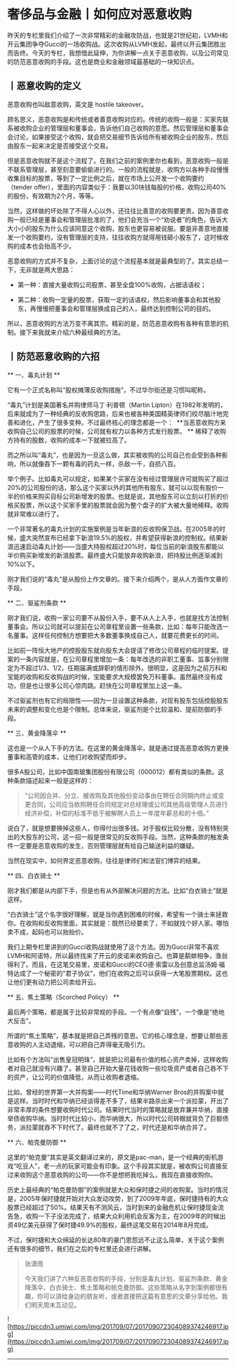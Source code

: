# 奢侈品与金融丨如何应对恶意收购

昨天的专栏里我们介绍了一次非常精彩的金融攻防战，也就是21世纪初，LVMH和开云集团争夺Gucci的一场收购战。这次收购从LVMH发起，最终以开云集团胜出而告终。今天的专栏，我想借此延伸，为你讲解一点关于恶意收购，以及公司常见的防范恶意收购的手段。这也是商业和金融领域最基础的一块知识点。

## 丨恶意收购的定义

恶意收购也叫敌意收购，英文是 hostile takeover。

顾名思义，恶意收购是和传统或者善意收购对应的。传统的收购一般是：买家先联系被收购企业的管理层和董事会，告诉他们自己收购的意愿。然后管理层和董事会会讨论，如果接受这个收购，就会把交易细节告诉给所有被收购企业的股东，然后由股东一起来决定是否接受这个交易。

但是恶意收购就不是这个流程了。在我们之前的案例里你也看到，恶意收购一般是不联系管理层，甚至刻意要偷偷进行的。一般的流程就是，收购方以各种手段慢慢收集目标的股票，等到了一定比例之后，就在市场上公开发一个收购要约（tender offer），里面的内容类似于：我要以30块钱每股的价格，收购公司40%的股份，有效期为2个月，等等。

当然，这样做的坏处除了不得人心以外，还往往比善意的收购要更贵。因为善意收购一般已经是董事会和管理层批准的了，他们会充当一个“劝说者”的角色，告诉大大小小的股东为什么应该同意这个收购，股东也更容易被说服。要是非善意地直接发一个收购要约，没有管理层的支持，往往收购方就得用钱砸小股东了，这时候收购的成本也会抬高不少。

恶意收购的方式并不复杂，上面讨论的这个流程基本就是最典型的了。其实总结一下，无非就是两大思路：

* 第一种：直接大量收购公司股票，甚至全盘100%收购，占据话语权；

* 第二种：收购一定量的股票，获取一定的话语权，然后影响董事会和其他股东，再慢慢把董事会和管理层换成自己的人，最终达到控制公司的目的。

所以，恶意收购的方法万变不离其宗。精彩的是，防范恶意收购有各种有意思的机制。接下来我就来介绍六种最经典的方法。

## 丨防范恶意收购的六招

 ** 一、毒丸计划 **

它有一个正式名称叫“股权摊薄反收购措施”，不过华尔街还是习惯叫昵称。

“毒丸”计划是美国著名并购律师马丁·利普顿（Martin Lipton）在1982年发明的，后来就成为了一种经典的反收购思路，后来也被各种美国精英律师们绞尽脑汁地完善和进化，产生了很多变种。不过最终核心的理念都是一个：  **当恶意收购方来收购自己公司的股票的时候，公司就有权力以各种方式发行股票。 ** 稀释了收购方持有的股数，收购的成本一下就被拉高了。

而之所以叫“毒丸”，也是因为一旦这么做，其实被收购的公司自己也会受到各种影响，所以就像吞下一颗有毒的药丸一样，杀敌一千，自损八百。

举个例子。比如毒丸可以规定，如果某个买家在没有经过管理层许可就购买了超过20%的公司股份的话，那么这个买家以外的其他所有股东，就可以以现有股价一半的价格来购买目标公司新增发的股票。也就是说，其他股东可以立刻以打折的价格买股票，所以这个买家手里的股票就会因为整个盘子的扩大被大量地稀释。收购就非常难以进行了。

一个非常著名的毒丸计划的实施案例是当年新浪的反收购保卫战。在2005年的时候，盛大突然宣布已经拿下新浪19.5%的股权，并希望获得新浪的控制权。结果新浪迅速启动毒丸计划——当盛大持股权超过20%时，每位当前的新浪股东都能以半价购买新增发的新浪股票。最终盛大只能放弃收购新浪，把持股比例逐渐减到10%以下。

刚才我们说的“毒丸”是从股份上作文章的。接下来介绍两个，是从人方面作文章的手段。

 ** 二、驱鲨剂条款 **

刚才我们说，收购一家公司要不从股份入手，要不从人上入手，也就是找方法控制董事会。所以公司就可以提前在公司章程里设置一些条款，比如：每年只能改选一名董事。这样任何控制方想要把大多数董事换成自己人，就要花费更长的时间。

比如前一阵恒大地产的控股股东就向股东大会提请了修改公司章程的临时提案。提案的一条内容就是，在公司章程里增加一条：每年改选的非职工董事、监事分别限定为不超过1/3、1/2，任期届满或辞职的情形除外。很明显，这是因为之前万科和宝能的收购和反收购战的时候，宝能要求大规模罢免万科董事。虽然最终没有成功，但是也让很多公司心惊肉跳。赶快在公司章程里加上这一条。

不过驱鲨剂也有它的局限性——因为一旦设置这种条款，对现有股东包括控股股东未来的调整和变化也是个限制。总体来说，驱鲨剂是个比较温和、提前防御的手段。

 ** 三、黄金降落伞 **

这也是一个从人下手的方法。在这里的黄金降落伞，就是通过提高恶意收购方更换董事和高管的成本，让他们对收购望而却步。

很多A股公司，比如中国南玻集团股份有限公司（000012）都有类似的条款。这种条款描述起来一般是这样的：

> “公司因合并、分立、被收购及其他股份变动事由在聘任合同期内终止或变更合同，公司应当依照聘任合同规定对总经理或公司其他高级管理人员进行经济补偿，补偿的标准不低于被解聘人员上一年度年薪总和的十倍。”

说白了，就是想要换掉这些人，你得付出很多钱。对于股权比较分散，没有特别突出的大股东的公司，这一招一般是很常见的反收购手段。当然，这种条款的触发条件一定要是恶意收购的发生，否则管理层就有给自己输送利益的嫌疑。

当然在现实中，如何界定恶意收购，往往是律师们和法官们博弈的结果。

 ** 四、白衣骑士 **

刚才我们都是从内部下手，但是也有从外部解决问题的方法。比如“白衣骑士”就是这样。

“白衣骑士”这个名字很好理解，就是当你遇到困难的时候，希望有一个骑士来拯救你。在收购和反收购里面，其实就是：既然已经要卖了，不如就找个好人家。哪怕卖不成，起码也可以抬抬价。

我们上期专栏里讲到的Gucci收购战就使用了这个方法。因为Gucci非常不喜欢LVMH和阿诺特，所以最终找来了开云的皮诺来收购自己。也算是鹬蚌相争，渔翁得利了。而且，在这笔交易里，皮诺和Gucci的CEO德·索雷以及创意总监汤姆·福特达成了一个秘密的“君子协议”，他们在收购之后可以获得一大笔股票期权。这也让他们更有动力把公司卖给开云。

 ** 五、焦土策略（Scorched Policy） **

最后两个策略，都是属于比较非常规的手段。一个有点像“自残”，一个像是“绝地大反击”。

所谓的“焦土策略”，基本就是把自己弄残的意思。它的核心理念是，想要让那些恶意收购的人主动退缩，可以把自己弄得毫无吸引力。

比如有个方法叫“出售皇冠明珠”，就是把公司最有价值的核心资产卖掉，这样收购者对自己就没有兴趣了。甚至自己开始大量花钱收购一些垃圾资产或者自己吞不下的资产，让公司的价值降低，从而让收购者退缩。

比如，曾经的世界第一大并购案——时代Time和华纳Warner Bros的并购案中就是这样。当时时代和华纳已经谈得差不多了，结果半路杀出来一个派拉蒙，开出了非常丰厚的条件想要收购时代公司。结果时代当时的策略就是放弃兼并华纳，直接举债收购华纳。当时时代比较小，而华纳很大，所以时代公司转眼就背负了巨额债务，派拉蒙就吞不下时代了。最终也就不了了之，时代还是和华纳合并了。

 ** 六、帕克曼防御 **

这里的“帕克曼”其实是英文翻译过来的，原文是pac-man，是一个经典的街机游戏“吃豆人”，老一点的玩家可能会有印象。这个手段其实就是，被收购公司直接反过来收购这个恶意收购的公司——你不是想把我吃掉么，我现在直接收购你。

历史上最经典的“帕克曼防御”的案例就是大众和保时捷之间的收购案。当时的情况是，2005年保时捷就开始对大众发动攻势，到了2009年年底，保时捷持有的大众股票已经超过了50%。结果天有不测风云，当时到来的金融危机让保时捷现金流告急，收购一下子没法完成了，结果大众利用机会反客为主，在2009年的时候出资49亿美元获得了保时捷49.9%的股权，最终这笔交易在2014年8月完成。

不过，保时捷和大众绵延的长达80年的豪门恩怨远不止这么简单，关于这个案例还有很多的细节，我们在之后的专栏里还会进行讲解。

> 张潇雨
> 
> 今天我们讲了六种反恶意收购的手段，分别是毒丸计划、驱鲨剂条款、黄金降落伞、白衣骑士、焦土策略和帕克曼防御。这些策略从名字到案例都很有趣，你可以讲给身边的朋友听，或者直接把这篇有意思的文章分享给他。我们明天周末互动见。

![https://piccdn3.umiwi.com/img/201709/07/201709072304089374246917.jpg](https://piccdn3.umiwi.com/img/201709/07/201709072304089374246917.jpg)

---
